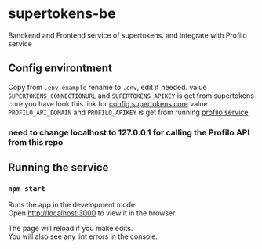# supertokens-be
Banckend and Frontend service of supertokens. and integrate with Profilo service

## Config environtment
Copy from `.env.example` rename to `.env`, edit if needed.
value `SUPERTOKENS_CONNECTIONURL` and `SUPERTOKENS_APIKEY` is get from supertokens core you have look this link for [config supertokens core](https://coda.io/d/Taskforce-Data-Centralize_dPa44fgavYE/1-Setup-Selfhosted-Supertokens-Core-Localy_su0Jo?searchClick=9c0307ba-f46a-4d98-8c9b-29aed70223f9_Pa44fgavYE#_lupXo)
value `PROFILO_API_DOMAIN` and `PROFILO_APIKEY` is get from running [profilo service](https://github.com/rickymerby/profilo-service/tree/dev-reka2)
### need to change localhost to 127.0.0.1 for calling the Profilo API from this repo

## Running the service

### `npm start`

Runs the app in the development mode.\
Open [http://localhost:3000](http://localhost:3000) to view it in the browser.

The page will reload if you make edits.\
You will also see any lint errors in the console.
